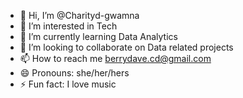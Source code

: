 - 👋 Hi, I’m @Charityd-gwamna
- 👀 I’m interested in Tech
- 🌱 I’m currently learning Data Analytics
- 💞️ I’m looking to collaborate on Data related projects
- 📫 How to reach me berrydave.cd@gmail.com
- 😄 Pronouns: she/her/hers
- ⚡ Fun fact: I love music

